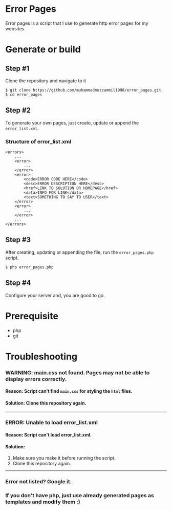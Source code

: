 # Error Pages
Error pages is a script that I use to generate http error pages for my websites. 

# Generate or build
## Step #1
Clone the repository and navigate to it
```
$ git clone https://github.com/muhammadmuzzammil1998/error_pages.git
$ cd error_pages
```
## Step #2
To generate your own pages, just create, update or append the `error_list.xml`.
### Structure of error_list.xml
```
<errors>
	...
	<error>
		...
	</error>
	<error>
		<code>ERROR CODE HERE</code>
		<desc>ERROR DESCRIPTION HERE</desc>
		<href>LINK TO SOLUTION OR HOMEPAGE</href>
		<data>INFO FOR LINK</data>
		<text>SOMETHING TO SAY TO USER</text>
	</error>
	<error>
		...
	</error>
	...
</errors>
```  
## Step #3
After creating, updating or appending the file, run the `error_pages.php` script.
```
$ php error_pages.php
```
## Step #4
Configure your server and, you are good to go. 
# Prerequisite
* php
* git

# Troubleshooting
### WARNING: main.css not found. Pages may not be able to display errors correctly.
#### Reason: Script can't find `main.css` for styling the `html` files.
#### Solution: Clone this repository again. 
---
### ERROR: Unable to load error_list.xml
#### Reason: Script can't load error_list.xml. 
#### Solution:
1. Make sure you make it before running the script.
2. Clone this repository again. 
---
### Error not listed? Google it.
### If you don't have php, just use already generated pages as templates and modify them :)
